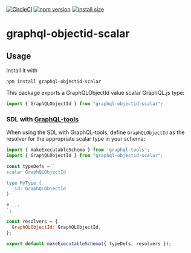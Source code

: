 [![CircleCI](https://circleci.com/gh/CaptorAB/graphql-objectid-scalar/tree/master.svg?style=svg)](https://circleci.com/gh/CaptorAB/graphql-objectid-scalar/tree/master)
[![npm version](https://badge.fury.io/js/graphql-objectid-scalar.svg)](https://badge.fury.io/js/graphql-objectid-scalar)
[![install size](https://packagephobia.now.sh/badge?p=graphql-objectid-scalar)](https://packagephobia.now.sh/result?p=graphql-objectid-scalar)

# graphql-objectid-scalar

## Usage

Install it with 
```
npm install graphql-objectid-scalar
```


This package exports a GraphQLObjectId value scalar GraphQL.js type:

```js
import { GraphQLObjectId } from "graphql-objectid-scalar";
```


### SDL with [GraphQL-tools](https://github.com/apollographql/graphql-tools)

When using the SDL with GraphQL-tools, define `GraphQLObjectId` as the resolver for the appropriate scalar type in your schema:

```js
import { makeExecutableSchema } from 'graphql-tools';
import { GraphQLObjectId } from "graphql-objectid-scalar";

const typeDefs = `
scalar GraphQLObjectId

type MyType {
  _id: GraphQLObjectId
}

# ...
`;

const resolvers = {
  GraphQLObjectId: GraphQLObjectId,
};

export default makeExecutableSchema({ typeDefs, resolvers });
```

